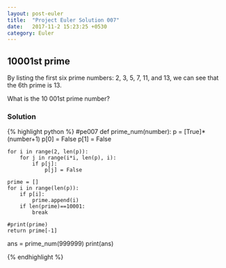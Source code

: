 ```yaml
---
layout: post-euler
title:  "Project Euler Solution 007"
date:   2017-11-2 15:23:25 +0530
category: Euler
---
```


<h2>10001st prime</h2>
<div><p>By listing the first six prime numbers: 2, 3, 5, 7, 11, and 13, we can see that the 6th prime is 13.</p><p>What is the 10 001st prime number?</p></div>

### Solution

{% highlight python %}
#pe007
def prime_num(number):
	p = [True]*(number+1)
	p[0] = False
	p[1] = False
	
	for i in range(2, len(p)):
		for j in range(i*i, len(p), i):
			if p[j]:
				p[j] = False
				
	prime = []
	for i in range(len(p)):
		if p[i]:
			prime.append(i)
		if len(prime)==10001:
			break
			
	#print(prime)
	return prime[-1]
	
ans = prime_num(999999)
print(ans)

	
	
{% endhighlight %}
